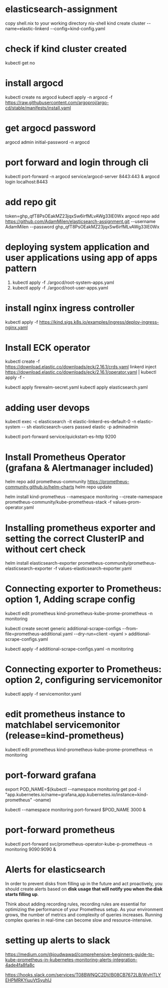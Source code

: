 # elasticsearch-assignment

copy shell.nix to your working directory
nix-shell
kind create cluster --name=elastic-linkerd --config=kind-config.yaml

# check if kind cluster created
kubectl get no

# install argocd
kubectl create ns argocd
kubectl apply -n argocd -f https://raw.githubusercontent.com/argoproj/argo-cd/stable/manifests/install.yaml

# get argocd password
argocd admin initial-password -n argocd

# port forward and login through cli
kubectl port-forward -n argocd service/argocd-server 8443:443 &
argocd login localhost:8443

# add repo git
token=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
argocd repo add https://github.com/AdamMilen/elasticsearch-assignment.git --username AdamMilen --password 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

# deploying system application and user applications using app of apps pattern
1. kubectl apply -f ./argocd/root-system-apps.yaml
2. kubectl apply -f ./argocd/root-user-apps.yaml



# install nginx ingress controller
kubectl apply -f https://kind.sigs.k8s.io/examples/ingress/deploy-ingress-nginx.yaml


# Install ECK operator
kubectl create -f https://download.elastic.co/downloads/eck/2.16.1/crds.yaml
linkerd inject https://download.elastic.co/downloads/eck/2.16.1/operator.yaml | kubectl apply -f -

kubectl apply firerealm-secret.yaml
kubectl apply elasticsearch.yaml

# adding user devops
kubectl exec -c elasticsearch -it elastic-linkerd-es-default-0 -n elastic-system -- sh
elasticsearch-users passwd elastic -p adminadmin

kubectl port-forward service/quickstart-es-http 9200

# Install Prometheus Operator (grafana & Alertmanager included)
helm repo add prometheus-community https://prometheus-community.github.io/helm-charts
helm repo update

helm install kind-prometheus --namespace monitoring --create-namespace prometheus-community/kube-prometheus-stack -f values-prom-operator.yaml

# Installing prometheus exporter and setting the correct ClusterIP and without cert check
helm install elasticsearch-exporter prometheus-community/prometheus-elasticsearch-exporter -f values-elasticsearch-exporter.yaml

# Connecting exporter to Prometheus: option 1, Adding scrape config
kubectl edit prometheus kind-prometheus-kube-prome-prometheus -n monitoring

kubectl create secret generic additional-scrape-configs --from-file=prometheus-additional.yaml --dry-run=client -oyaml > additional-scrape-configs.yaml

kubectl apply -f additional-scrape-configs.yaml -n monitoring

# Connecting exporter to Prometheus: option 2, configuring servicemonitor
kubectl apply -f servicemonitor.yaml

# edit prometheus instance to matchlabel servicemonitor (release=kind-prometheus)
kubectl edit prometheus kind-prometheus-kube-prome-prometheus -n monitoring

# port-forward grafana
export POD_NAME=$(kubectl --namespace monitoring get pod -l "app.kubernetes.io/name=grafana,app.kubernetes.io/instance=kind-prometheus" -oname)

kubectl --namespace monitoring port-forward $POD_NAME 3000 &

# port-forward prometheus
kubectl port-forward svc/prometheus-operator-kube-p-prometheus -n monitoring 9090:9090 &

# Alerts for elasticsearch
In order to prevent disks from filling up in the future and act proactively, you should create alerts based on **disk usage that will notify you when the disk starts filling up**.

Think about adding recording rules, recording rules are essential for optimizing the performance of your Prometheus setup. As your environment grows, the number of metrics and complexity of queries increases. Running complex queries in real-time can become slow and resource-intensive.

# setting up alerts to slack
https://medium.com/@joudwawad/comprehensive-beginners-guide-to-kube-prometheus-in-kubernetes-monitoring-alerts-integration-4ade4fa8fa8c

https://hooks.slack.com/services/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